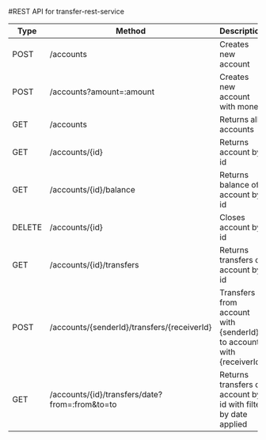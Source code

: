 #REST API for transfer-rest-service

Type | Method          | Description
-----|-----------|----------------------
POST | /accounts | 	Creates new account
POST | /accounts?amount=:amount 	| Creates new account with money
GET | /accounts 	| Returns all accounts
GET | /accounts/{id} |	Returns account by id
GET | /accounts/{id}/balance | Returns balance of account by id
DELETE | /accounts/{id} 	|Closes account by id
GET | /accounts/{id}/transfers 	| Returns transfers of account by id
POST | /accounts/{senderId}/transfers/{receiverId} 	| Transfers from account with {senderId} to account with {receiverId}
GET | /accounts/{id}/transfers/date?from=:from&to=to 	|Returns transfers of account by id with filter by date applied
